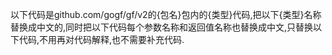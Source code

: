以下代码是github.com/gogf/gf/v2的{包名}包内的{类型}代码,把以下{类型}名称替换成中文的,同时把以下代码每个参数名称和返回值名称也替换成中文,只替换以下代码,不用再对代码解释,也不需要补充代码.